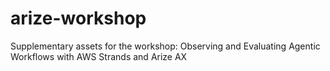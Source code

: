 # arize-workshop
Supplementary assets for the workshop: Observing and Evaluating Agentic Workflows with AWS Strands and Arize AX
